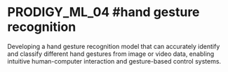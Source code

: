 # PRODIGY_ML_04 #hand gesture recognition
Developing a hand gesture recognition model that can accurately identify and classify different hand gestures from image or video data, enabling intuitive human-computer interaction and gesture-based control systems.
